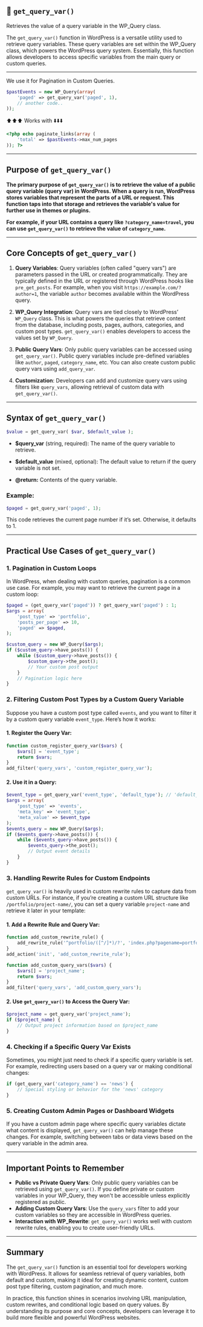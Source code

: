 ## 📌 `get_query_var()`

Retrieves the value of a query variable in the WP_Query class.

The `get_query_var()` function in WordPress is a versatile utility used to retrieve query variables. These query variables are set within the WP_Query class, which powers the WordPress query system. Essentially, this function allows developers to access specific variables from the main query or custom queries.

---

We use it for Pagination in Custom Queries.

```php
$pastEvents = new WP_Query(array(
    'paged' => get_query_var('paged', 1),
    // another code..
));
```

⬆️⬆️⬆️ Works with ⬇️⬇️⬇️

```php
<?php echo paginate_links(array (
    'total' => $pastEvents->max_num_pages
)); ?>
```

---

## Purpose of `get_query_var()`
**The primary purpose of `get_query_var()` is to retrieve the value of a public query variable (query var) in WordPress. When a query is run, WordPress stores variables that represent the parts of a URL or request. This function taps into that storage and retrieves the variable's value for further use in themes or plugins.**

**For example, if your URL contains a query like `?category_name=travel`, you can use `get_query_var()` to retrieve the value of `category_name`.**

---

## Core Concepts of `get_query_var()`

1. **Query Variables**: Query variables (often called "query vars") are parameters passed in the URL or created programmatically. They are typically defined in the URL or registered through WordPress hooks like `pre_get_posts`. For example, when you visit `https://example.com/?author=1`, the variable `author` becomes available within the WordPress query.

2. **WP_Query Integration**: Query vars are tied closely to WordPress’ `WP_Query` class. This is what powers the queries that retrieve content from the database, including posts, pages, authors, categories, and custom post types. `get_query_var()` enables developers to access the values set by `WP_Query`.

3. **Public Query Vars**: Only public query variables can be accessed using `get_query_var()`. Public query variables include pre-defined variables like `author`, `paged`, `category_name`, etc. You can also create custom public query vars using `add_query_var`.

4. **Customization**: Developers can add and customize query vars using filters like `query_vars`, allowing retrieval of custom data with `get_query_var()`.

---

## Syntax of `get_query_var()`

```php
$value = get_query_var( $var, $default_value );
```

- **$query_var** (string, required): The name of the query variable to retrieve.
- **$default_value** (mixed, optional): The default value to return if the query variable is not set.

- **@return:** Contents of the query variable.

### Example:

```php
$paged = get_query_var('paged', 1);
```

This code retrieves the current page number if it’s set. Otherwise, it defaults to 1.

---

## Practical Use Cases of `get_query_var()`

### 1. **Pagination in Custom Loops**
In WordPress, when dealing with custom queries, pagination is a common use case. For example, you may want to retrieve the current page in a custom loop:

```php
$paged = (get_query_var('paged')) ? get_query_var('paged') : 1;
$args = array(
    'post_type' => 'portfolio',
    'posts_per_page' => 10,
    'paged' => $paged,
);

$custom_query = new WP_Query($args);
if ($custom_query->have_posts()) {
    while ($custom_query->have_posts()) {
        $custom_query->the_post();
        // Your custom post output
    }
    // Pagination logic here
}
```

### 2. **Filtering Custom Post Types by a Custom Query Variable**
Suppose you have a custom post type called `events`, and you want to filter it by a custom query variable `event_type`. Here’s how it works:

#### 1. Register the Query Var:
```php
function custom_register_query_var($vars) {
    $vars[] = 'event_type';
    return $vars;
}
add_filter('query_vars', 'custom_register_query_var');
```

#### 2. Use it in a Query:
```php
$event_type = get_query_var('event_type', 'default_type'); // 'default_type' is the fallback
$args = array(
    'post_type' => 'events',
    'meta_key' => 'event_type',
    'meta_value' => $event_type
);
$events_query = new WP_Query($args);
if ($events_query->have_posts()) {
    while ($events_query->have_posts()) {
        $events_query->the_post();
        // Output event details
    }
}
```

### 3. **Handling Rewrite Rules for Custom Endpoints**
`get_query_var()` is heavily used in custom rewrite rules to capture data from custom URLs. For instance, if you’re creating a custom URL structure like `/portfolio/project-name/`, you can set a query variable `project-name` and retrieve it later in your template:

#### 1. Add a Rewrite Rule and Query Var:
```php
function add_custom_rewrite_rule() {
    add_rewrite_rule('^portfolio/([^/]*)/?', 'index.php?pagename=portfolio&project_name=$matches[1]', 'top');
}
add_action('init', 'add_custom_rewrite_rule');

function add_custom_query_vars($vars) {
    $vars[] = 'project_name';
    return $vars;
}
add_filter('query_vars', 'add_custom_query_vars');
```

#### 2. Use `get_query_var()` to Access the Query Var:
```php
$project_name = get_query_var('project_name');
if ($project_name) {
    // Output project information based on $project_name
}
```

### 4. **Checking if a Specific Query Var Exists**
Sometimes, you might just need to check if a specific query variable is set. For example, redirecting users based on a query var or making conditional changes:

```php
if (get_query_var('category_name') == 'news') {
    // Special styling or behavior for the 'news' category
}
```

### 5. **Creating Custom Admin Pages or Dashboard Widgets**
If you have a custom admin page where specific query variables dictate what content is displayed, `get_query_var()` can help manage these changes. For example, switching between tabs or data views based on the query variable in the admin area.

---

## Important Points to Remember
- **Public vs Private Query Vars**: Only public query variables can be retrieved using `get_query_var()`. If you define private or custom variables in your WP_Query, they won't be accessible unless explicitly registered as public.
- **Adding Custom Query Vars**: Use the `query_vars` filter to add your custom variables so they are accessible in WordPress queries.
- **Interaction with WP_Rewrite**: `get_query_var()` works well with custom rewrite rules, enabling you to create user-friendly URLs.

---

## Summary
The `get_query_var()` function is an essential tool for developers working with WordPress. It allows for seamless retrieval of query variables, both default and custom, making it ideal for creating dynamic content, custom post type filtering, custom pagination, and much more.

In practice, this function shines in scenarios involving URL manipulation, custom rewrites, and conditional logic based on query values. By understanding its purpose and core concepts, developers can leverage it to build more flexible and powerful WordPress websites.